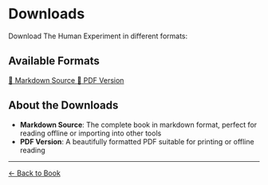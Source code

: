 # Downloads

Download The Human Experiment in different formats:

## Available Formats

<div class="download-buttons">
    <a href="30_The_Human_Experiment.md" class="download-btn">
        📝 Markdown Source
    </a>
    <a href="30_The_Human_Experiment.pdf" class="download-btn secondary">
        📄 PDF Version
    </a>
</div>

## About the Downloads

- **Markdown Source**: The complete book in markdown format, perfect for reading offline or importing into other tools
- **PDF Version**: A beautifully formatted PDF suitable for printing or offline reading

---

[← Back to Book](../index.md)
